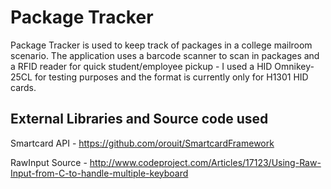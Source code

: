 Package Tracker
==============
Package Tracker is used to keep track of packages in a college mailroom scenario. The application uses a barcode scanner to scan in packages and a RFID reader for quick student/employee pickup - I used a HID Omnikey-25CL for testing purposes and the format is currently only for H1301 HID cards.

External Libraries and Source code used
-----------------
Smartcard API - https://github.com/orouit/SmartcardFramework

RawInput Source - http://www.codeproject.com/Articles/17123/Using-Raw-Input-from-C-to-handle-multiple-keyboard
